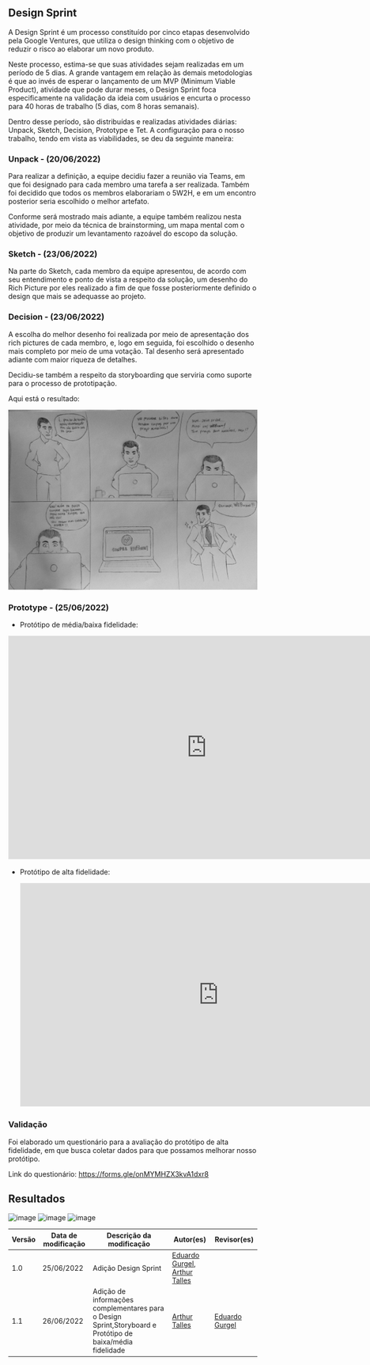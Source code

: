 ## Design Sprint
A Design Sprint é um processo constituído por cinco etapas desenvolvido pela Google Ventures, que utiliza o design thinking com o objetivo de reduzir o risco ao elaborar um novo produto.

Neste processo, estima-se que suas atividades sejam realizadas em um período de 5 dias. A grande vantagem em relação às demais metodologias é que ao invés de esperar o lançamento de um MVP (Minimum Viable Product), atividade que pode durar meses, o Design Sprint foca especificamente na validação da ideia com usuários e encurta o processo para 40 horas de trabalho (5 dias, com 8 horas semanais).

Dentro desse período, são distribuídas e realizadas atividades diárias: Unpack, Sketch, Decision, Prototype e Tet. A configuração para o nosso trabalho, tendo em vista as viabilidades, se deu da seguinte maneira:

### Unpack - (20/06/2022)
Para realizar a definição, a equipe decidiu fazer a reunião via Teams, em que foi designado para cada membro uma tarefa a ser realizada. Também foi decidido que todos os membros elaborariam o 5W2H, e em um encontro posterior seria escolhido o melhor artefato.

Conforme será mostrado mais adiante, a equipe também realizou nesta atividade, por meio da técnica de brainstorming, um mapa mental com o objetivo de produzir um levantamento razoável do escopo da solução.


### Sketch - (23/06/2022)
Na parte do Sketch, cada membro da equipe apresentou, de acordo com seu entendimento e ponto de vista a respeito da solução, um desenho do Rich Picture por eles realizado a fim de que fosse posteriormente definido o design que mais se adequasse ao projeto.

### Decision - (23/06/2022)
A escolha do melhor desenho foi realizada por meio de apresentação dos rich pictures de cada membro, e, logo em seguida, foi escolhido o desenho mais completo por meio de uma votação. Tal desenho será apresentado adiante com maior riqueza de detalhes.

Decidiu-se também a respeito da storyboarding que serviria como suporte para o processo de prototipação.

Aqui está o resultado:

![Storyboard](../img/storyboardArq.jpeg)

### Prototype - (25/06/2022)

* Protótipo de média/baixa fidelidade:

<iframe style="border: 1px solid rgba(0, 0, 0, 0.1);" width="800" height="450" src="https://www.figma.com/embed?embed_host=share&url=https%3A%2F%2Fwww.figma.com%2Ffile%2Fnulk3d54ykOojMUTzL23qb%2FWEBazar---baixa%252Fm%25C3%25A9dia-fidelidade%3Fnode-id%3D0%253A1" allowfullscreen></iframe>

* Protótipo de alta fidelidade:

  <iframe style="border: 1px solid rgba(0, 0, 0, 0.1);" width="800" height="450" src="https://www.figma.com/embed?embed_host=share&url=https%3A%2F%2Fwww.figma.com%2Fproto%2F5CQDrmcQww616VqRvCMM4A%2FUntitled%3Fnode-id%3D121%253A3543%26scaling%3Dscale-down%26page-id%3D0%253A1" allowfullscreen></iframe>
  
 ### Validação
 Foi elaborado um questionário para a avaliação do protótipo de alta fidelidade, em que busca coletar dados para que possamos melhorar nosso protótipo.
 
 Link do questionário: https://forms.gle/onMYMHZX3kvA1dxr8
 
 ## Resultados
![image](https://user-images.githubusercontent.com/51385738/179338609-b2c72b8f-3401-4efc-8857-cd117dc3c283.png)
![image](https://user-images.githubusercontent.com/51385738/179338619-930c4c18-b0cc-4b3e-88d4-d8247057ee40.png)
![image](https://user-images.githubusercontent.com/51385738/179338623-2ef72429-38fa-42b9-904f-a597a49f6f9a.png)


|Versão|Data de modificação|Descrição da modificação|Autor(es)|Revisor(es)|
|-|-|-|-|-|
|1.0| 25/06/2022 | Adição Design Sprint | [Eduardo Gurgel](https://github.com/EduardoGurgel), [Arthur Talles](https://github.com/art1505)  | |
|1.1| 26/06/2022 | Adição de informações complementares para o Design Sprint,Storyboard e Protótipo de baixa/média fidelidade  | [Arthur Talles](https://github.com/art1505)  | [Eduardo Gurgel](https://github.com/EduardoGurgel) |
